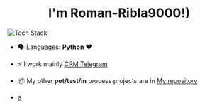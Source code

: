 
<h1 align="center"> I'm Roman-Ribla9000!)</h1> 
<p align="left"><img src="https://skillicons.dev/icons?i=python,selenium,idea,postgres,redis,git,github,bash,docker,bots,linux&perline=16" alt="Tech Stack" /> </p>

- 🗣 Languages: [**Python** ❤️](https://python.org/)

- ⚡️ I work mainly [CRM Telegram](https://github.com/ribla9000/SomePartOf-TG-bot)

- 📦 My other **pet/test/in** process projects are in [My repository](https://github.com/ribla9000/?tab=repositories)
- [a](https://github.com/ribla9000/ribla9000/assets/105711689/59820997-4891-48e1-9043-a4014f1e2a58)
